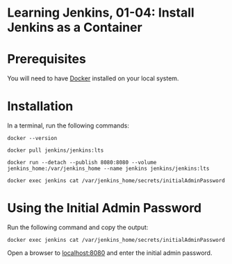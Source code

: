 # Learning Jenkins, 01-04: Install Jenkins as a Container

# Prerequisites
You will need to have [Docker](https://docs.docker.com/get-docker/) installed on your local system.

# Installation
In a terminal, run the following commands:

```
docker --version

docker pull jenkins/jenkins:lts

docker run --detach --publish 8080:8080 --volume jenkins_home:/var/jenkins_home --name jenkins jenkins/jenkins:lts

docker exec jenkins cat /var/jenkins_home/secrets/initialAdminPassword
```

# Using the Initial Admin Password
Run the following command and copy the output:
```
docker exec jenkins cat /var/jenkins_home/secrets/initialAdminPassword
```

Open a browser to [localhost:8080](http://localhost:8080) and enter the initial admin password.

